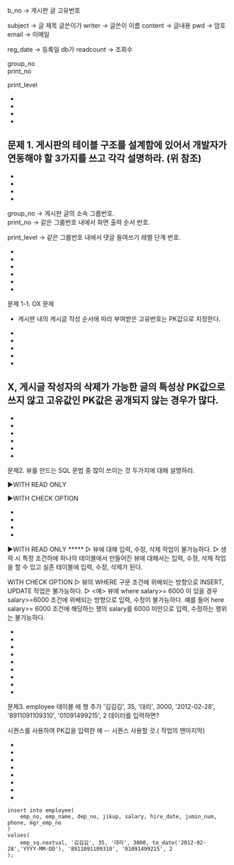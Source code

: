 b_no		-> 게시판 글 고유번호 

subject  	-> 글 제목	              글쓴이가
writer 		-> 글쓴이 이름
content		-> 글내용
pwd		-> 암호
email		-> 이메일

reg_date 	-> 등록일               	db가
readcount	-> 조회수

group_no			
print_no	

print_level

-
-
-
-
문제 1.  게시판의 테이블 구조를 설계함에 있어서
 개발자가 연동해야 할 3가지를 쓰고 각각 설명하라.
(위 참조)
-
-
-
-
-

group_no		-> 게시판 글의 소속  그룹번호.		
print_no		-> 같은 그룹번호 내에서 화면  출력 순서 번호.	

print_level	-> 같은 그룹번호 내에서 댓글  들여쓰기 레벨 단계 번호.

-
-
-
-
-
-


 문제 1-1. OX 문제

 - 게시판 내의 게시글 작성 순서에 따라 부여받은 고유번호는 PK값으로 지정한다.

-
-
-
-
-

   X, 게시글 작성자의 삭제가 가능한 글의 특성상 PK값으로 쓰지 않고 
    고유값인 PK값은 공개되지 않는 경우가 많다.
-
-
-
-
-
-
-






문제2. 뷰를 만드는 SQL 문법 중 많이 쓰이는 것 두가지에 대해 설명하라.

▶WITH READ ONLY

▶WITH CHECK OPTION


-
-
-
-

▶WITH READ ONLY *****
		▷ 뷰에 대해 입력, 수정, 삭제 작업이 불가능하다.
		▷ 생략 시 특정 조건하에 하나의 테이블에서 만들어진 뷰에 대해서는 입력, 수정, 삭제 작업을 할 수 있고
		실존 테이블에 입력, 수정, 삭제가 된다.


WITH CHECK OPTION
		▷ 뷰의  WHERE 구문 조건에 위배되는 방향으로  INSERT, UPDATE 작업은 불가능하다.
		▷ <예> 뷰에 where salary>= 6000 이 있을 경우 salary>=6000 조건에 위배되는 방향으로 입력, 수정이 불가능하다.
			예를 들어 here salary>= 6000  조건에 해당하는 행의 salary를 6000 미만으로 입력, 수정하는 행위는 불가능하다.


-
-
-
-
-
-
-
-
-



문제3. employee  테이블 에 행 추가
'김김김', 35, '대리', 3000, '2012-02-28', '8911091109310', '01091499215', 2 데이터를 입력하면?

 시퀀스를 사용하여 PK값을 입력한 예	-- 시퀀스 사용할 것.( 작업의 맨마지막)



-
-
-
-
-
-
-
-

	insert into employee( 
	    emp_no, emp_name, dep_no, jikup, salary, hire_date, jumin_num, phone, mgr_emp_no 
	)
	values( 
	    emp_sq.nextval, '김김김', 35, '대리', 3000, to_date('2012-02-28','YYYY-MM-DD'), '8911091109310', '01091499215', 2  
	);
	
	
	
	
	
	
	
	
	
	
	
	
	
	

